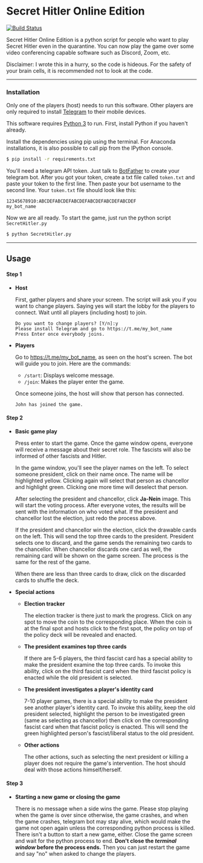 # Secret Hitler Online Edition

[![Build Status](https://travis-ci.org/joemccann/dillinger.svg?branch=master)](https://travis-ci.org/joemccann/dillinger)

Secret Hitler Online Edition is a python script for people who want to play Secret Hitler even in the quarantine. You can now play the game over some video conferencing capable software such as Discord, Zoom, etc.

Disclaimer: I wrote this in a hurry, so the code is hideous. For the safety of your brain cells, it is recommended not to look at the code.

---
### Installation

Only one of the players (host) needs to run this software. Other players are only required to install [Telegram](https://telegram.org/) to their mobile devices.

This software requires [Python 3](https://www.python.org/downloads/) to run. First, install Python if you haven't already. 

Install the dependencies using pip using the terminal. For Anaconda installations, it is also possible to call pip from the IPython console. 

```sh
$ pip install -r requirements.txt
```

You'll need a telegram API token. Just talk to [BotFather](https://t.me/botfather) to create your telegram bot. After you got your token, create a txt file called `token.txt` and paste your token to the first line. Then paste your bot username to the second line. Your `token.txt` file should look like this:
```
12345678910:ABCDEFABCDEFABCDEFABCDEFABCDEFABCDEF
my_bot_name
```

Now we are all ready. To start the game, just run the python script `SecretHitler.py`

```sh
$ python SecretHitler.py
```

---
## Usage

#### Step 1

- **Host**

    First, gather players and share your screen. The script will ask you if you want to change players. Saying yes will start the lobby for the players to connect. Wait until all players (including host) to join.
    ```
    Do you want to change players? [Y/n]:y
    Please install Telegram and go to https://t.me/my_bot_name
    Press Enter once everybody joins.
    ```
- **Players**

    Go to https://t.me/my_bot_name, as seen on the host's screen. The bot will guide you to join. Here are the commands:
    * `/start`: Displays welcome message.
    * `/join`: Makes the player enter the game.

    Once someone joins, the host will show that person has connected.
    ```
    John has joined the game.
    ```
#### Step 2
- **Basic game play**
  
    Press enter to start the game. Once the game window opens, everyone will receive a message about their secret role. The fascists will also be informed of other fascists and Hitler. 

    In the game window, you'll see the player names on the left. To select someone president, click on their name once. The name will be highlighted yellow. Clicking again will select that person as chancellor and highlight green. Clicking one more time will deselect that person.

    After selecting the president and chancellor, click **Ja-Nein** image. This will start the voting process. After everyone votes, the results will be sent with the information on who voted what. If the president and chancellor lost the election, just redo the process above.
    
    If the president and chancellor win the election, click the drawable cards on the left. This will send the top three cards to the president. President selects one to discard, and the game sends the remaining two cards to the chancellor. When chancellor discards one card as well, the remaining card will be shown on the game screen. The process is the same for the rest of the game.
    
    When there are less than three cards to draw, click on the discarded cards to shuffle the deck.
    
- **Special actions**
    - **Election tracker**
        
        The election tracker is there just to mark the progress. Click on any spot to move the coin to the corresponding place. When the coin is at the final spot and hosts click to the first spot, the policy on top of the policy deck will be revealed and enacted.

    - **The president examines top three cards**
        
        If there are 5-6 players, the third fascist card has a special ability to make the president examine the top three cards. To invoke this ability, click on the third fascist card when the third fascist policy is enacted while the old president is selected.
    
    - **The president investigates a player's identity card**
        
        7-10 player games, there is a special ability to make the president see another player's identity card. To invoke this ability, keep the old president selected, highlight the person to be investigated green (same as selecting as chancellor) then click on the corresponding fascist card when that fascist policy is enacted. This will send the green highlighted person's fascist/liberal status to the old president. 
    
    - **Other actions**
        
        The other actions, such as selecting the next president or killing a player does not require the game's intervention. The host should deal with those actions himself/herself.
    
#### Step 3
- **Starting a new game or closing the game**
    
    There is no message when a side wins the game. Please stop playing when the game is over since otherwise, the game crashes, and when the game crashes, telegram bot may stay alive, which would make the game not open again unless the corresponding python process is killed.
There isn't a button to start a new game, either. Close the game screen and wait for the python process to end. **Don't close the _terminal window_ before the process ends.** Then you can just restart the game and say "no" when asked to change the players.



